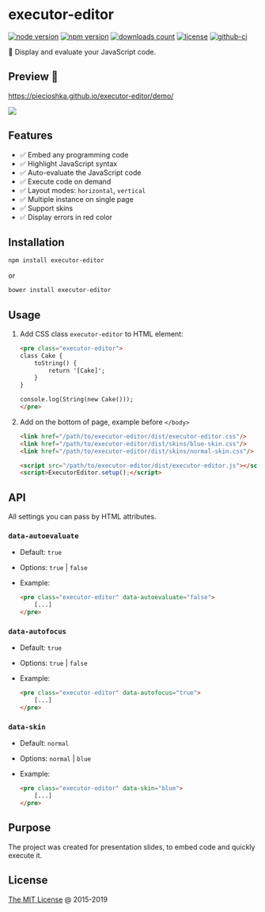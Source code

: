 # executor-editor

[![node version](https://img.shields.io/node/v/executor-editor.svg)](https://www.npmjs.com/package/executor-editor)
[![npm version](https://badge.fury.io/js/executor-editor.svg)](https://badge.fury.io/js/executor-editor)
[![downloads count](https://img.shields.io/npm/dt/executor-editor.svg)](https://www.npmjs.com/package/executor-editor)
[![license](https://img.shields.io/npm/l/executor-editor.svg)](https://piecioshka.mit-license.org)
[![github-ci](https://github.com/piecioshka/executor-editor/actions/workflows/testing.yml/badge.svg)](https://github.com/piecioshka/executor-editor/actions/workflows/testing.yml)

🔨 Display and evaluate your JavaScript code.

## Preview 🎉

<https://piecioshka.github.io/executor-editor/demo/>

![](./screenshots/editor.png)

## Features

* ✅ Embed any programming code
* ✅ Highlight JavaScript syntax
* ✅ Auto-evaluate the JavaScript code
* ✅ Execute code on demand
* ✅ Layout modes: `horizontal`, `vertical`
* ✅ Multiple instance on single page
* ✅ Support skins
* ✅ Display errors in red color

## Installation

```bash
npm install executor-editor
```

or

```bash
bower install executor-editor
```

## Usage

1. Add CSS class `executor-editor` to HTML element:

    ```html
    <pre class="executor-editor">
    class Cake {
        toString() {
            return '[Cake]';
        }
    }

    console.log(String(new Cake()));
    </pre>
    ```

2. Add on the bottom of page, example before `</body>`

    ```html
    <link href="/path/to/executor-editor/dist/executor-editor.css"/>
    <link href="/path/to/executor-editor/dist/skins/blue-skin.css"/>
    <link href="/path/to/executor-editor/dist/skins/normal-skin.css"/>

    <script src="/path/to/executor-editor/dist/executor-editor.js"></script>
    <script>ExecutorEditor.setup();</script>
    ```

## API

All settings you can pass by HTML attributes.

### `data-autoevaluate`

* Default: `true`
* Options: `true` | `false`
* Example:

    ```html
    <pre class="executor-editor" data-autoevaluate="false">
        [...]
    </pre>
    ```

### `data-autofocus`

* Default: `true`
* Options: `true` | `false`
* Example:

    ```html
    <pre class="executor-editor" data-autofocus="true">
        [...]
    </pre>
    ```

### `data-skin`

* Default: `normal`
* Options: `normal` | `blue`
* Example:

    ```html
    <pre class="executor-editor" data-skin="blue">
        [...]
    </pre>
    ```

## Purpose

The project was created for presentation slides, to embed code and quickly execute it.

## License

[The MIT License](https://piecioshka.mit-license.org) @ 2015-2019
